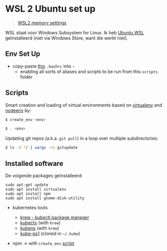 # WSL 2 Ubuntu set up

> [WSL2 memory settings](https://medium.com/@lewwybogus/how-to-stop-wsl2-from-hogging-all-your-ram-with-docker-d7846b9c5b37)

WSL staat voor Windows Subsystem for Linux. Ik heb [Ubuntu WSL](https://wiki.ubuntu.com/WSL) geïnstalleerd (niet via Windows Store, want die werkt niet).

## Env Set Up

- copy-paste [this](.bashrc) `.bashrc` into `~`
  - enabling all sorts of aliases and scripts to be run from this `scripts` folder

## Scripts

Smart creation and loading of virtual environments based on [virtualenv](https://virtualenv.pypa.io/en/latest/installation.html) and [nodeenv](https://pypi.org/project/nodeenv/#local-installation) by:

```bash
$ create_env <env>

$ . <env>
```

Updating git repos (a.k.a. `git pull`) in a loop over multiple subdirectories:

```bash
$ ls -d */ | xargs -n1 gitupdate
```


## Installed software

De volgende packages geïnstalleerd:

```
sudo apt-get update
sudo apt install virtualenv
sudo apt install npm
sudo apt install gnome-disk-utility
```

- kubernetes tools
  - [krew - kubectl package manager](https://krew.sigs.k8s.io/docs/user-guide/setup/install/)
  - [kubectx](https://github.com/ahmetb/kubectx) (with `krew`)
  - [kubens](https://github.com/ahmetb/kubectx) (with `krew`)
  - [kube-ps1](https://github.com/jonmosco/kube-ps1) (cloned in `~/.kube`)

- npm -> with `create_env` [script](#scripts)
